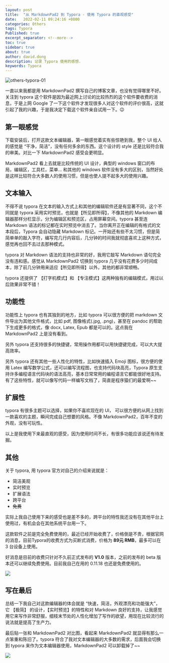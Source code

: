 ```yaml
---
layout: post
title:  "从 MarkdownPad2 到 Typora - 使用 Typora 的直观感受"
date:   2022-02-11 09:24:16 +0800
categories: Others
tags: Typora
Published: true
excerpt_separator: <!--more-->
toc: true
sidebar: true
about: true
author: david.dong
description: 记录 Typora 使用的感想. 
keywords: Typora
---
```

<img src="{{site.baseurl}}\assets\image\others-typora-01.jpeg" alt="others-typora-01" style="zoom:100%;" />

一直以来我都是用 MarkdownPad2 撰写自己的博客文章，也没有觉得哪里不好。关注到 typora 这个软件是因为最近网上讨论的比较热烈的这个软件要收费的消息，于是上网 Google 了一下这个软件才发现很多人对这个软件的评价很高，这就引起了我的兴趣，于是我决定下载这个软件亲自试用一下。😉 <!--more-->



## 第一眼感觉  

下载安装后，打开这款文本编辑器，第一眼感觉着实有些惊艳到我，整个 UI 给人的感觉是 “干净，简洁”，没有任何多余的东西。这个设计的 style 还是比较符合我的审美。对比一下 MarkdownPad2 感受会更明显。

MarkdownPad2 看上去就是比较传统的 UI 设计，典型的 windows 窗口的布局，编辑区，工具栏，菜单... 和其他的 windows 软件没有多大的区别，当然好处是这样比较符合大多数人的使用习惯，但是也使人提不起多大的使用兴趣。



## 文本输入

不得不说 typora 在文本的输入方式上和其他的编辑软件还是有显著不同，这个不同就是 typora 采用实时预览，也就是【所见即所得】，不像其他的 Markdown 编辑器那样分栏显示，分为编辑区和预览区，占用屏幕空间。typora 甚至连 Markdown 语法的标记都在实时预览中消去了。当你离开正在编辑的有格式的文本段后，Typora 会自动隐藏 Markdown 标记。一开始还有些不太习惯，但是简简单单的敲入字符，编写完几行内容后，几分钟的时间我就彻底喜欢上这种方式，感觉再也回不去过去那种模式。

typora 对 Markdown 语法的支持也非常的好，我用它敲写 Markdown 语句完全没有违和感。感觉从 MarkdownPad2 切换到 typora 几乎没有花费多少时间成本，除了前几分钟用来适应【所见即所得】以外，其他的都非常顺畅。

typora 还提供了 【打字机模式】和 【专注模式】这两种独有的编辑模式，用过以后效果非常不错！



## 功能性

功能性上 typora 也有其独到的地方，比如 typora 可以很方便的把 markdown 文件导出为其他文件格式，比如 pdf, 图像格式(.jpg, .png)，甚至在 pandoc 的帮助下生成更多的格式，像 docx, Latex, Epub 都是可以的。这点我在 MarkdownPad2 上是没有看到。

另外 typora 还支持很多的快捷键，常用操作用都可以用快捷键完成，可以大大提高效率。

另外 typora 还有其他一些人性化的特性，比如快速插入 Emoji 图标，很方便的使用 Latex 编写数学公式，还可以编写流程图，也支持代码块高亮，Typora 原生支持许多编程语言代码块的语法高亮，基本日常常用的编程语言它都能很好地支持。 有了这些特性，就可以像写代码一样编写文档了，简直是程序猿们的最爱啊~~



## 扩展性

typora 有很多主题可以选择，如果你不喜欢现在的 UI， 可以很方便的从网上找到一款喜欢的主题，瞬间完成自己想要的风格。不像 MarkdownPad2，百年不变的外观，没有可玩性。

以上是我使用下来最直观的感受，因为使用时间不长，有很多功能应该说还有待发掘。



## 其他

关于 typora, 用 typora 官方对自己的介绍来说就是：

+ 简洁美观
+ 实时预览
+ 扩展语法
+ 跨平台
+ ~~免费~~

实际上我自己使用下来的感受也是差不多的，跨平台的特性我还没有在其他平台上使用过，有机会会在其他系统平台用一下。

这款软件之前是完全免费使用的，最近已经开始收费了，价格倒是不贵，根据官网的消息，目前Typora的收费方式为买断式消费，价格为 **89元 RMB**，最多可以在 3 台设备上使用。

好消息是目前的收费只针对不久前正式发布的 **V1.0** 版本，之前的发布的 beta 版本还可以继续免费使用。目前我自己在用的 0.11.18 也还是免费使用的。

![]({{site.baseurl}}\assets\image\others-typora-02.jpeg)



## 写在最后

总结一下我自己对这款编辑器的体会就是 “快速，简洁，外观漂亮和功能强大”，它 【极简】 的设计，【实时预览】的特性和对 Markdown 良好的支持，让我感觉用它来写作非常舒服，细枝末节处的人性化增加了写作的欲望，用现在比较流行的说法就是提高了生产力。

最后贴一张和 MarkdownPad2 对比图，看起来 MarkdownPad2 就显得有那么一点笨重和陈旧了。typora 符合了我对文本编辑器的大多数的需求，后面我会切换到 typora 来作为文本编辑器使用，MarkdownPad2 可以卸载掉了~~

![]({{site.baseurl}}\assets\image\others-typora-03.png)



